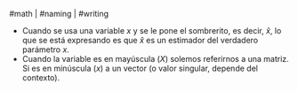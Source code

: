 #math | #naming | #writing

- Cuando se usa una variable $x$ y se le pone el sombrerito, es decir, $\hat{x}$, lo que se está expresando es que $\hat{x}$ es un estimador del verdadero parámetro $x$.
- Cuando la variable es en mayúscula ($X$) solemos referirnos a una matriz. Si es en minúscula ($x$) a un vector (o valor singular, depende del contexto).